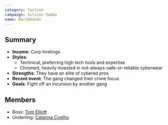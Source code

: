 ```yaml
---
category: faction
campaign: Silicon Samba
name: Marimbondo
---
```


## Summary

- **Income**: Corp hirelings
- **Styles**:
	- Technical, preferring high tech tools and expertise
	- Chromed, heavily invested in not-always-safe-or-reliable cyberwear
- **Strengths**: They have an elite of cybered pros
- **Recent event**: The gang changed their crime focus
- **Goals**: Fight off an incursion by another gang

## Members

- Boss: [Tom Elliott](../npcs/tomElliott.md)
- Underling: [Catarina Coelho](../npcs/catarinaCoelho.md)